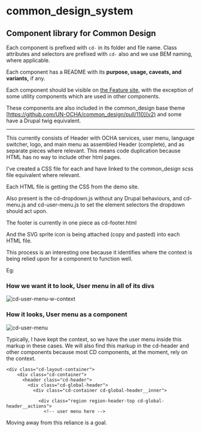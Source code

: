 # common_design_system
## Component library for Common Design

Each component is prefixed with `cd-` in its folder and file name.
Class attributes and selectors are prefixed with `cd-` also and we use BEM naming, where applicable.

Each component has a README with its **purpose, usage, caveats, and variants,** if any.

Each component should be visible on [the Feature site](https://feature.commondesign-unocha-org.ahconu.org/demo#cd-component-toc), with the exception of some utility components which are used in other components.

These components are also included in the common_design base theme [https://github.com/UN-OCHA/common_design/pull/110](v2) and some have a Drupal twig equivalent.

---


This currently consists of Header with OCHA services, user menu, language switcher, logo, and main menu as assembled Header (complete), and as separate pieces where relevant.
This means code duplication because HTML has no way to include other html pages.

I've created a CSS file for each and have linked to the common_design scss file equivalent where relevant.

Each HTML file is getting the CSS from the demo site.

Also present is the cd-dropdown.js without any Drupal behaviours, and cd-menu.js and cd-user-menu.js to set the element selectors the dropdown should act upon.

The footer is currently in one piece as cd-footer.html

And the SVG sprite icon is being attached (copy and pasted) into each HTML file.

This process is an interesting one because it identifies where the context is being relied upon for a component to function well.

Eg:
### **How we want it to look**, User menu in all of its divs
![cd-user-menu-w-context](https://user-images.githubusercontent.com/1835923/75886715-f62bf480-5e28-11ea-9263-e4901beae241.png)

### **How it looks**, User menu as a component
![cd-user-menu](https://user-images.githubusercontent.com/1835923/75886761-0b088800-5e29-11ea-9b06-b79aa01081c8.png)

Typically, I have kept the context, so we have the user menu inside this markup in these cases.
We will also find this markup in the cd-header and other components because most CD components, at the moment, rely on the context.
```
<div class="cd-layout-container">
    <div class="cd-container">
      <header class="cd-header">
        <div class="cd-global-header">
          <div class="cd-container cd-global-header__inner">

            <div class="region region-header-top cd-global-header__actions">
              <!-- user menu here -->
```

Moving away from this reliance is a goal.
